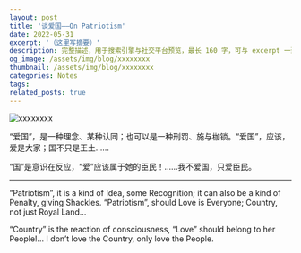 ```yaml
---
layout: post
title: '谈爱国——On Patriotism'
date: 2022-05-31
excerpt: '（这里写摘要）'
description: 完整描述，用于搜索引擎与社交平台预览，最长 160 字，可与 excerpt 一致
og_image: /assets/img/blog/xxxxxxxx
thumbnail: /assets/img/blog/xxxxxxxx
categories: Notes
tags: 
related_posts: true
---
```


<img src="/assets/img/blog/xxxxxxxx" alt="xxxxxxxx">

“爱国”，是一种理念、某种认同；也可以是一种刑罚、施与枷锁。“爱国”，应该，爱是大家；国不只是王土……

“国”是意识在反应，“爱”应该属于她的臣民！……我不爱国，只爱臣民。

---

“Patriotism”, it is a kind of Idea, some Recognition; it can also be a kind of Penalty, giving Shackles. “Patriotism”, should Love is Everyone; Country, not just Royal Land…

“Country” is the reaction of consciousness, “Love” should belong to her People!… I don’t love the Country, only love the People.